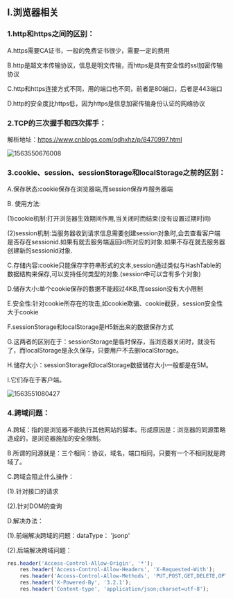 ## I.浏览器相关

### 1.http和https之间的区别：

A.https需要CA证书，一般的免费证书很少，需要一定的费用

B.http是超文本传输协议，信息是明文传输，而https是具有安全性的ssl加密传输协议

C.http和https连接方式不同，用的端口也不同，前者是80端口，后者是443端口

D.http的安全度比https低，因为https是信息加密传输身份认证的网络协议

### 2.TCP的三次握手和四次挥手：

解析地址：https://www.cnblogs.com/qdhxhz/p/8470997.html

![1563550676008](C:\Users\wugang\AppData\Roaming\Typora\typora-user-images\1563550676008.png)

### 3.cookie、session、sessionStorage和localStorage之前的区别：

A.保存状态:cookie保存在浏览器端,而session保存咋服务器端

B. 使用方法:

(1)cookie机制:打开浏览器生效期间作用,当关闭时而结束(没有设置过期时间)

(2)session机制:当服务器收到请求信息需要创建session对象时,会去查看客户端是否存在sessionid.如果有就去服务端返回id所对应的对象.如果不存在就去服务器创建新的sessionid对象.

C.存储内容:cookie只能保存字符串形式的文本,session通过类似与HashTable的数据结构来保存,可以支持任何类型的对象.(session中可以含有多个对象)

D.储存大小:单个cookie保存的数据不能超过4KB,而session没有大小限制

E.安全性:针对cookie所存在的攻击,如cookie欺骗、cookie截获，session安全性大于cookie

F.sessionStorage和localStorage是H5新出来的数据保存方式

G.这两者的区别在于：sessionStorage是临时保存，当浏览器关闭时，就没有了，而localStorage是永久保存，只要用户不去删localStorage。

H.储存大小：sessionStorage和localStorage数据储存大小一般都是在5M。

I.它们存在于客户端。

![1563551080427](C:\Users\wugang\AppData\Roaming\Typora\typora-user-images\1563551080427.png)



### 4.跨域问题：

A.跨域：指的是浏览器不能执行其他网站的脚本。形成原因是：浏览器的同源策略造成的，是浏览器施加的安全限制。

B.所谓的同源就是：三个相同：协议，域名，端口相同，只要有一个不相同就是跨域了。

C.跨域会阻止什么操作：

(1).针对接口的请求

(2).针对DOM的查询

D.解决办法：

(1).前端解决跨域的问题：dataType： 'jsonp'

(2).后端解决跨域问题：

```js
res.header('Access-Control-Allow-Origin', '*');
    res.header('Access-Control-Allow-Headers', 'X-Requested-With');
    res.header('Access-Control-Allow-Methods', 'PUT,POST,GET,DELETE,OPTIONS');
    res.header('X-Powered-By', '3.2.1');
    res.header('Content-type', 'application/json;charset=utf-8');
```


